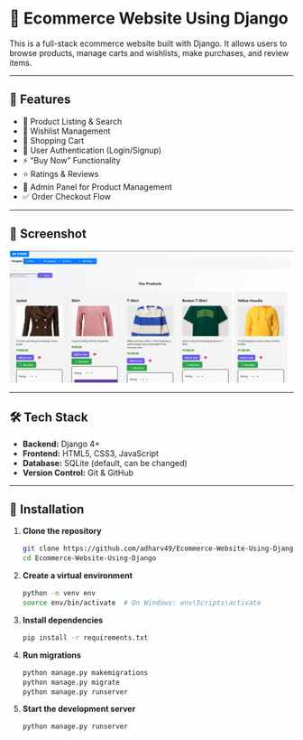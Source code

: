 # 🛒 Ecommerce Website Using Django

This is a full-stack ecommerce website built with Django. It allows users to browse products, manage carts and wishlists, make purchases, and review items.

---

## 🚀 Features

- 🧾 Product Listing & Search
- 💖 Wishlist Management
- 🛒 Shopping Cart
- 🔐 User Authentication (Login/Signup)
- ⚡ “Buy Now” Functionality
- ⭐ Ratings & Reviews
- 🎨 Admin Panel for Product Management
- ✅ Order Checkout Flow

---
## 📸 Screenshot

![Ecommerce Website List UI](https://raw.githubusercontent.com/adharv49/Ecommerce-Website-Using-Django/main/output/ew1.png)

---
## 🛠 Tech Stack

- **Backend:** Django 4+
- **Frontend:** HTML5, CSS3, JavaScript
- **Database:** SQLite (default, can be changed)
- **Version Control:** Git & GitHub

---

## 🔧 Installation

1. **Clone the repository**

    ```bash
    git clone https://github.com/adharv49/Ecommerce-Website-Using-Django.git
    cd Ecommerce-Website-Using-Django

2. **Create a virtual environment**
    ```bash
    python -m venv env
    source env/bin/activate  # On Windows: env\Scripts\activate


3. **Install dependencies**
    ```bash
    pip install -r requirements.txt
    
4. **Run migrations**
    ```bash
    python manage.py makemigrations
    python manage.py migrate
    python manage.py runserver

5. **Start the development server**
    ```bash
    python manage.py runserver

